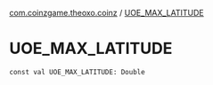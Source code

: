 [com.coinzgame.theoxo.coinz](index.md) / [UOE_MAX_LATITUDE](.)

# UOE_MAX_LATITUDE

`const val UOE_MAX_LATITUDE: Double`